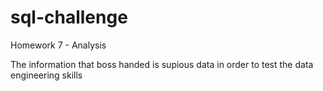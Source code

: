 # sql-challenge
Homework 7 - Analysis

The information that boss handed is supious data in order to test the data engineering skills
